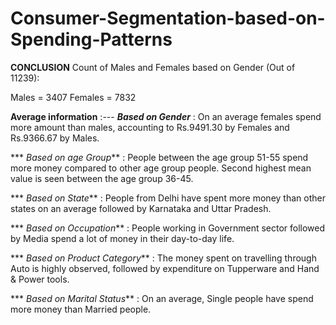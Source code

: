# Consumer-Segmentation-based-on-Spending-Patterns


**CONCLUSION**
Count of Males and Females based on Gender (Out of 11239):

 Males = 3407
 Females = 7832
 
**Average information** :---
***Based on Gender*** : On an average females spend more amount than males, accounting to Rs.9491.30 by Females and Rs.9366.67 by Males.

*** *Based on age Group*** : People between the age group 51-55 spend more money compared to other age group people. Second highest mean value is seen between the age group 36-45.

*** *Based on State*** : People from Delhi have spent more money than other states on an average followed by Karnataka and Uttar Pradesh.

*** *Based on Occupation*** : People working in Government sector followed by Media spend a lot of money in their day-to-day life.

*** *Based on Product Category*** : The money spent on travelling through Auto is highly observed, followed by expenditure on Tupperware and Hand & Power tools.

*** *Based on Marital Status*** : On an average, Single people have spend more money than Married people.
